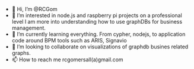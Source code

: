 - 👋 Hi, I’m @RCGom
- 👀 I’m interested in node.js and raspberry pi projects on a professional level I am more into understanding how to use graphDBs for business management.
- 🌱 I’m currently learning everything. From cypher, nodejs, to application code around BPM tools such as ARIS, Signavio
- 💞️ I’m looking to collaborate on visualizations of graphdb busines related graphs.
- 📫 How to reach me rcgomersall(a)gmail.com

<!---
RCGom/RCGom is a ✨ special ✨ repository because its `README.md` (this file) appears on your GitHub profile.
You can click the Preview link to take a look at your changes.
--->
